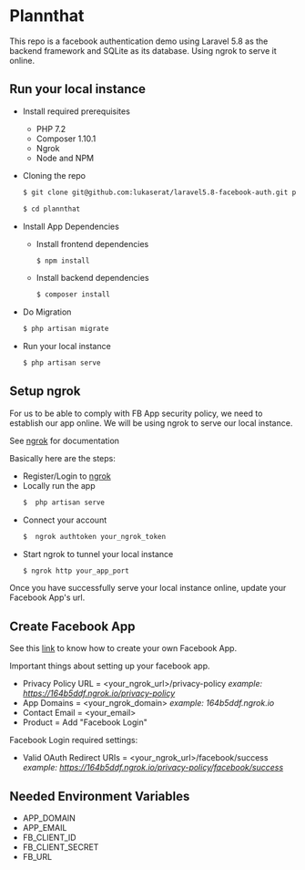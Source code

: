 # Plannthat

This repo is a facebook authentication demo using Laravel 5.8 as the backend framework and SQLite as its database. Using ngrok to serve it online.

## Run your local instance

* Install required prerequisites
    * PHP 7.2
    * Composer 1.10.1
    * Ngrok
    * Node and NPM

* Cloning the repo

    ```bash
    $ git clone git@github.com:lukaserat/laravel5.8-facebook-auth.git plannthat

    $ cd plannthat
    ```

* Install App Dependencies

    * Install frontend dependencies

        ```bash
        $ npm install
        ```

    * Install backend dependencies

        ```bash
        $ composer install
        ```

* Do Migration

    ```bash
    $ php artisan migrate
    ```

* Run your local instance

    ```bash
    $ php artisan serve
    ```

## Setup ngrok

For us to be able to comply with FB App security policy, we need to establish our app online. We will be using ngrok to serve our local instance.

See [ngrok](https://ngrok.com/docs) for documentation

Basically here are the steps:

* Register/Login to [ngrok](https://ngrok.com)
* Locally run the app
    ```bash
    $  php artisan serve
    ```
* Connect your account
    ```bash
    $  ngrok authtoken your_ngrok_token
    ```
* Start ngrok to tunnel your local instance
    ```bash
    $ ngrok http your_app_port
    ```

Once you have successfully serve your local instance online, update your Facebook App's url.

## Create Facebook App

See this [link](https://www.codexworld.com/create-facebook-app-id-app-secret/) to know how to create your own Facebook App.

Important things about setting up your facebook app.

* Privacy Policy URL = <your_ngrok_url>/privacy-policy *example: https://164b5ddf.ngrok.io/privacy-policy*
* App Domains = <your_ngrok_domain> *example: 164b5ddf.ngrok.io*
* Contact Email = <your_email>
* Product = Add "Facebook Login"

Facebook Login required settings:

* Valid OAuth Redirect URIs = <your_ngrok_url>/facebook/success *example: https://164b5ddf.ngrok.io/privacy-policy/facebook/success*

## Needed Environment Variables

* APP_DOMAIN
* APP_EMAIL
* FB_CLIENT_ID
* FB_CLIENT_SECRET
* FB_URL